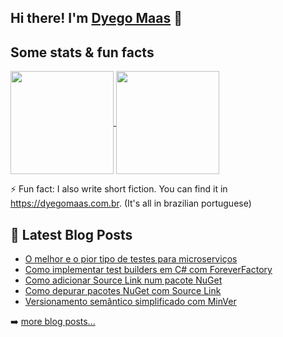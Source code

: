 ## Hi there! I'm [Dyego Maas](https://dyegomaas.com.br) 👋

## Some stats & fun facts

<p>
<a href="https://github.com/DyegoMaas/github-readme-stats">
    <img
      align="center"
      height="165"
      src="https://github-readme-stats.vercel.app/api?username=DyegoMaas&count_private=true&show_icons=true&custom_title=Dyego's%20Github%20Stats&hide=issues&theme=dracula"
    />
  </a>
<a href="https://github.com/DyegoMaas/github-readme-stats">
    <img
      align="center"
      height="165"
      src="https://github-readme-stats.vercel.app/api/top-langs/?username=DyegoMaas&exclude_repo=blog,dyegomaas.github.io&layout=compact&theme=dracula&langs_count=8"
    />
</a>
</p>
  
⚡ Fun fact: I also write short fiction. You can find it in https://dyegomaas.com.br. (It's all in brazilian portuguese)

## 📕 Latest Blog Posts

<!-- BLOG-POST-LIST:START -->
- [O melhor e o pior tipo de testes para microserviços](https://blog.dyegomaas.com.br/posts/artigo-melhor-e-pior-tipos-teste-para-microservicos/)
- [Como implementar test builders em C# com ForeverFactory](https://blog.dyegomaas.com.br/posts/artigo-test-builders-com-foreverfactory/)
- [Como adicionar Source Link num pacote NuGet](https://blog.dyegomaas.com.br/posts/artigo-como-adicionar-source-link-pacote-nuget/)
- [Como depurar pacotes NuGet com Source Link](https://blog.dyegomaas.com.br/posts/artigo-como-depurar-com-source-link/)
- [Versionamento semântico simplificado com MinVer](https://blog.dyegomaas.com.br/posts/artigo-versionamento-semantico-com-minver/)
<!-- BLOG-POST-LIST:END -->

➡️ [more blog posts...](https://blog.dyegomaas.com.br)

<!--
**DyegoMaas/DyegoMaas** is a ✨ _special_ ✨ repository because its `README.md` (this file) appears on your GitHub profile.

Here are some ideas to get you started:

- 🔭 I’m currently working on ...
- 🌱 I’m currently learning ...
- 👯 I’m looking to collaborate on ...
- 🤔 I’m looking for help with ...
- 💬 Ask me about ...
- 📫 How to reach me: ...
- 😄 Pronouns: ...
- ⚡ Fun fact: I also write short fiction. You can find it in https://dyegomaas.com.br. (It's all in brazilian portuguese)
-->



